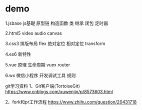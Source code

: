 # demo

1.jsbase  js基礎 原型链 构造函数 类  继承  闭包 定时器

2.html5  video audio canvas

3.css3 排版布局  flex 绝对定位  相对定位  transform

4.es6 新特性

5.vue  原理 生命周期 vuex  router

6.wx 微信小程序  开发调试工具  规则



git学习资料
1、Git客户端(TortoiseGit)
https://www.cnblogs.com/xuwenjin/p/8573603.html

2、fork和pr工作流程
https://www.zhihu.com/question/20431718